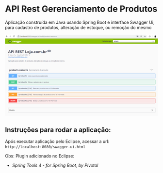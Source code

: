 # API Rest Gerenciamento de Produtos
Aplicação construída em Java usando Spring Boot e interface Swagger Ui, para cadastro de produtos, alteração de estoque, ou remoção do mesmo

![Imagem da applicação](/img.png)

Instruções para rodar a aplicação:
----------------------------------

Após executar aplicação pelo Eclipse, acessar a url: ```http://localhost:8080/swagger-ui.html```

Obs: Plugin adicionado no Eclipse: 
* *Spring Tools 4 - for Spring Boot, by Pivotal*
